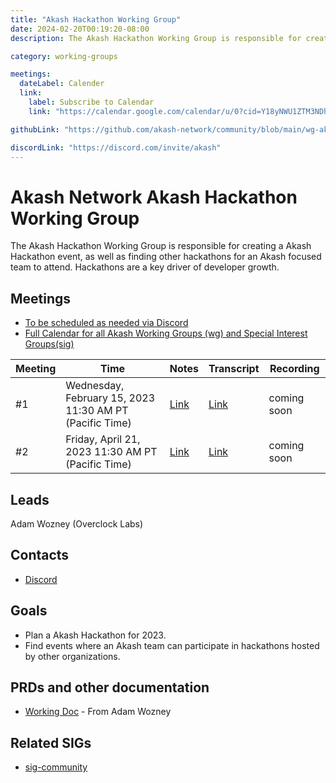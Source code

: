 ```yaml
---
title: "Akash Hackathon Working Group"
date: 2024-02-20T00:19:20-08:00
description: The Akash Hackathon Working Group is responsible for creating a Akash Hackathon event, as well as finding other hackathons for an Akash focused team to attend.  Hackathons are a key driver of developer growth.

category: working-groups

meetings:
  dateLabel: Calender
  link:
    label: Subscribe to Calendar
    link: "https://calendar.google.com/calendar/u/0?cid=Y18yNWU1ZTM3NDhlNGM0YWI3YTU1ZjQxZmJjNWViZWJjYzBhMDNiNDBmYjAyODc4NWYxNDE1OWJmYWViZWExMmUyQGdyb3VwLmNhbGVuZGFyLmdvb2dsZS5jb20"

githubLink: "https://github.com/akash-network/community/blob/main/wg-akash-hackathon"

discordLink: "https://discord.com/invite/akash"
---
```


# Akash Network Akash Hackathon Working Group

The Akash Hackathon Working Group is responsible for creating a Akash Hackathon event, as well as finding other hackathons for an Akash focused team to attend. Hackathons are a key driver of developer growth.

## Meetings

- [To be scheduled as needed via Discord](https://discord.com/channels/747885925232672829/1070508098134999120/1071112381129834599)
- [Full Calendar for all Akash Working Groups (wg) and Special Interest Groups(sig)](https://calendar.google.com/calendar/u/0?cid=Y18yNWU1ZTM3NDhlNGM0YWI3YTU1ZjQxZmJjNWViZWJjYzBhMDNiNDBmYjAyODc4NWYxNDE1OWJmYWViZWExMmUyQGdyb3VwLmNhbGVuZGFyLmdvb2dsZS5jb20)

| Meeting | Time                                                    | Notes                                                                                                      | Transcript                                                                                                            | Recording   |
| ------- | ------------------------------------------------------- | ---------------------------------------------------------------------------------------------------------- | --------------------------------------------------------------------------------------------------------------------- | ----------- |
| #1      | Wednesday, February 15, 2023 11:30 AM PT (Pacific Time) | [Link](https://github.com/akash-network/community/blob/main/wg-akash-hackathon/meetings/001-2023-02-15.md) | [Link](https://github.com/akash-network/community/blob/main/wg-akash-hackathon/meetings/001-2023-02-15.md#Transcript) | coming soon |
| #2      | Friday, April 21, 2023 11:30 AM PT (Pacific Time)       | [Link](https://github.com/akash-network/community/blob/main/wg-akash-hackathon/meetings/002-2023-04-21.md) | [Link](https://github.com/akash-network/community/blob/main/wg-akash-hackathon/meetings/002-2023-04-21.md#transcript) | coming soon |

## Leads

Adam Wozney (Overclock Labs)

## Contacts

- [Discord](https://discord.com/channels/747885925232672829/1070508098134999120/1071112381129834599)

## Goals

- Plan a Akash Hackathon for 2023.
- Find events where an Akash team can participate in hackathons hosted by other organizations.

## PRDs and other documentation

- [Working Doc](https://docs.google.com/document/d/1AE0k3QdejTY-s3B7zTZuCP06A5ie8n_yXF_lZGmUKUc/edit) - From Adam Wozney

## Related SIGs

- [sig-community](https://github.com/akash-network/community/tree/main/sig-community)
